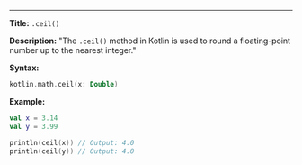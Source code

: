 ---
**Title:** `.ceil()`

**Description:** "The `.ceil()` method in Kotlin is used to round a floating-point number up to the nearest integer."

**Syntax:** 
  ```kotlin
  kotlin.math.ceil(x: Double)
```

**Example:** 
```kotlin
val x = 3.14
val y = 3.99

println(ceil(x)) // Output: 4.0
println(ceil(y)) // Output: 4.0

```